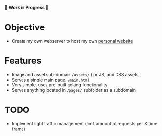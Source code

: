 🚧 **Work in Progress** 🚧
# Objective
- Create my own webserver to host my own [personal website](haley.nyc)

# Features
- Image and asset sub-domain `/assets/` (for JS, and CSS assets)
- Serves a single main page. `/main.html`
- Very simple. uses pre-built golang functionality
- Serves anything located in `/pages/` subfolder as a subdomain

# TODO
- Implement light traffic management (limit amount of requests per X time frame)
